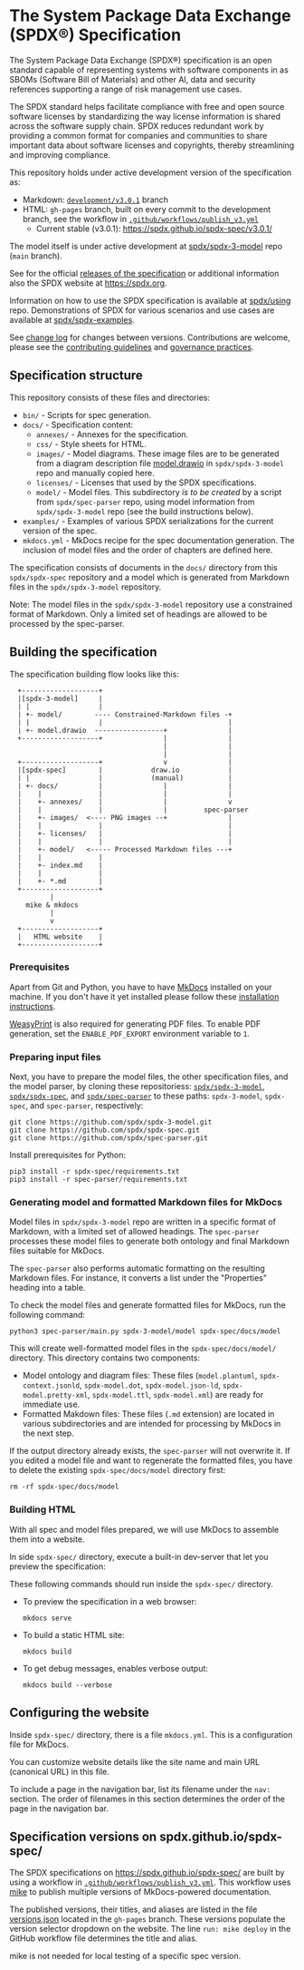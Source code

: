 # The System Package Data Exchange (SPDX®) Specification

The System Package Data Exchange (SPDX®) specification is an open standard
capable of representing systems with software components in as SBOMs
(Software Bill of Materials) and other AI, data and security references
supporting a range of risk management use cases.

The SPDX standard helps facilitate compliance with free and open source
software licenses by standardizing the way license information is shared across
the software supply chain. SPDX reduces redundant work by providing a common
format for companies and communities to share important data about software
licenses and copyrights, thereby streamlining and improving compliance.

This repository holds under active development version of the specification as:

- Markdown:
  [`development/v3.0.1`](https://github.com/spdx/spdx-spec/tree/development/v3.0.1/docs)
  branch
- HTML: `gh-pages` branch, built on every commit to the development branch,
  see the workflow in
  [`.github/workflows/publish_v3.yml`](.github/workflows/publish_v3.yml)
  - Current stable (v3.0.1): <https://spdx.github.io/spdx-spec/v3.0.1/>
<!--  - Development (v3.1): <https://spdx.github.io/spdx-spec/v3.1-draft/> -->

The model itself is under active development at
[spdx/spdx-3-model](https://github.com/spdx/spdx-3-model/)
repo (`main` branch).

See for the official
[releases of the specification](https://spdx.org/specifications)
or additional information also the SPDX website at <https://spdx.org>.

Information on how to use the SPDX specification is available at
[spdx/using](https://github.com/spdx/using/) repo.
Demonstrations of SPDX for various scenarios and use cases are available at
[spdx/spdx-examples](https://github.com/spdx/spdx-examples).

See [change log](./CHANGELOG.md) for changes between versions.
Contributions are welcome,
please see the [contributing guidelines](./CONTRIBUTING.md)
and [governance practices](https://github.com/spdx/governance/).

## Specification structure

This repository consists of these files and directories:

- `bin/` - Scripts for spec generation.
- `docs/` - Specification content:
  - `annexes/` - Annexes for the specification.
  - `css/` - Style sheets for HTML.
  - `images/` - Model diagrams. These image files are to be generated from a
    diagram description file
    [model.drawio](https://github.com/spdx/spdx-3-model/blob/main/model.drawio)
    in `spdx/spdx-3-model` repo and manually copied here.
  - `licenses/` - Licenses that used by the SPDX specifications.
  - `model/` - Model files. This subdirectory _is to be created_ by a script
    from `spdx/spec-parser` repo, using model information from
    `spdx/spdx-3-model` repo (see the build instructions below).
- `examples/` - Examples of various SPDX serializations for the current version
  of the spec.
- `mkdocs.yml` - MkDocs recipe for the spec documentation generation. The
  inclusion of model files and the order of chapters are defined here.

The specification consists of documents in the `docs/` directory from this
`spdx/spdx-spec` repository and a model which is generated from Markdown files
in the `spdx/spdx-3-model` repository.

Note: The model files in the `spdx/spdx-3-model` repository use a constrained
format of Markdown. Only a limited set of headings are allowed to be processed
by the spec-parser.

## Building the specification

The specification building flow looks like this:

```text
  +-------------------+
  |[spdx-3-model]     |
  | |                 |
  | +- model/        ---- Constrained-Markdown files -+
  | |                 |                               |
  | +- model.drawio  -----------------+               |
  +-------------------+               |               |
                                      |               |
                                      |               |
  +-------------------+               v               |
  |[spdx-spec]        |            draw.io            |
  | |                 |            (manual)           |
  | +- docs/          |               |               |
  |    |              |               |               |
  |    +- annexes/    |               |               v
  |    |              |               |         spec-parser
  |    +- images/  <---- PNG images --+               |
  |    |              |                               |
  |    +- licenses/   |                               |
  |    |              |                               |
  |    +- model/   <----- Processed Markdown files ---+
  |    |              |
  |    +- index.md    |
  |    |              |
  |    +- *.md        |
  +-------------------+
          |
    mike & mkdocs
          |
          v
  +-------------------+
  |   HTML website    |
  +-------------------+
```

### Prerequisites

Apart from Git and Python, you have to have [MkDocs](http://mkdocs.org)
installed on your machine. If you don't have it yet installed please follow
these [installation instructions](http://www.mkdocs.org/#installation).

[WeasyPrint](https://doc.courtbouillon.org/weasyprint/stable/first_steps.html#installation)
is also required for generating PDF files. To enable PDF generation, set the
`ENABLE_PDF_EXPORT` environment variable to `1`.

### Preparing input files

Next, you have to prepare the model files, the other specification files,
and the model parser, by cloning these repositoriess:
[`spdx/spdx-3-model`](https://github.com/spdx/spdx-3-model),
[`spdx/spdx-spec`](https://github.com/spdx/spdx-spec), and
[`spdx/spec-parser`](https://github.com/spdx/spec-parser)
to these paths: `spdx-3-model`, `spdx-spec`, and `spec-parser`, respectively:

```shell
git clone https://github.com/spdx/spdx-3-model.git
git clone https://github.com/spdx/spdx-spec.git
git clone https://github.com/spdx/spec-parser.git
```

Install prerequisites for Python:

```shell
pip3 install -r spdx-spec/requirements.txt
pip3 install -r spec-parser/requirements.txt
```

### Generating model and formatted Markdown files for MkDocs

Model files in `spdx/spdx-3-model` repo are written in a specific format of
Markdown, with a limited set of allowed headings. The `spec-parser` processes
these model files to generate both ontology and final Markdown files suitable
for MkDocs.

The `spec-parser` also performs automatic formatting on the resulting Markdown
files. For instance, it converts a list under the "Properties" heading into a
table.

To check the model files and generate formatted files for MkDocs, run the
following command:

```shell
python3 spec-parser/main.py spdx-3-model/model spdx-spec/docs/model
```

This will create well-formatted model files in the `spdx-spec/docs/model/`
directory. This directory contains two components:

- Model ontology and diagram files: These files (`model.plantuml`,
  `spdx-context.jsonld`, `spdx-model.dot`, `spdx-model.json-ld`,
  `spdx-model.pretty-xml`, `spdx-model.ttl`, `spdx-model.xml`)
  are ready for immediate use.
- Formatted Makdown files: These files (`.md` extension) are located in various
  subdirectories and are intended for processing by MkDocs in the next step.

If the output directory already exists, the `spec-parser` will not overwrite
it. If you edited a model file and want to regenerate the formatted files, you
have to delete the existing `spdx-spec/docs/model` directory first:

```shell
rm -rf spdx-spec/docs/model
```

### Building HTML

With all spec and model files prepared, we will use MkDocs to assemble them
into a website.

In side `spdx-spec/` directory, execute a built-in dev-server that let you
preview the specification:

These following commands should run inside the `spdx-spec/` directory.

- To preview the specification in a web browser:

  ```shell
  mkdocs serve
  ```

- To build a static HTML site:

  ```shell
  mkdocs build
  ```

- To get debug messages, enables verbose output:

  ```shell
  mkdocs build --verbose
  ```

## Configuring the website

Inside `spdx-spec/` directory, there is a file `mkdocs.yml`. This is a
configuration file for MkDocs.

You can customize website details like the site name and main URL (canonical
URL) in this file.

To include a page in the navigation bar, list its filename under the `nav:`
section. The order of filenames in this section determines the order of the
page in the navigation bar.

## Specification versions on spdx.github.io/spdx-spec/

The SPDX specifications on <https://spdx.github.io/spdx-spec/> are built
by using a workflow in
[`.github/workflows/publish_v3.yml`](.github/workflows/publish_v3.yml).
This workflow uses [mike](https://github.com/jimporter/mike) to publish
multiple versions of MkDocs-powered documentation.

The published versions, their titles, and aliases are listed in the file
[versions.json](https://github.com/spdx/spdx-spec/blob/gh-pages/versions.json)
located in the `gh-pages` branch. These versions populate the version selector
dropdown on the website. The line `run: mike deploy` in the GitHub workflow
file determines the title and alias.

mike is not needed for local testing of a specific spec version.
